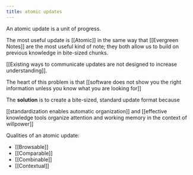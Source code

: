 ```yaml
---
title: atomic updates
---
```


An atomic update is a unit of progress.

The most useful update is [[Atomic]] in the same way that [[Evergreen Notes]] are the most useful kind of note; they both allow us to build on previous knowledge in bite-sized chunks.

[[Existing ways to communicate updates are not designed to increase understanding]].

The heart of this problem is that [[software does not show you the right information unless you know what you are looking for]]

The **solution** is to create a bite-sized, standard update format because

[[standardization enables automatic organization]] and [[effective knowledge tools organize attention and working memory in the context of willpower]]

Qualities of an atomic update:

- [[Browsable]]
- [[Comparable]]
- [[Combinable]]
- [[Contextual]]
